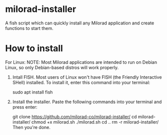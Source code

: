 # milorad-installer
A fish script which can quickly install any Milorad application and create functions to start them.
# How to install
For Linux:
NOTE: Most Milorad applications are intended to run on Debian Linux, so only Debian-based distros will work properly.
1. Intall FISH.
   Most users of Linux won't have FISH (the Friendly Interactive SHell) installed. To install it, enter this command into your terminal:

    sudo apt install fish
3. Install the installer.
   Paste the following commands into your terminal and press enter:

    git clone https://github.com/milorad-co/milorad-installer/
    cd milorad-installer/
    chmod +x milorad.sh
    ./milorad.sh
    cd ..
    rm -r milorad-installer/
Then you're done.
